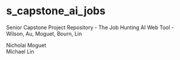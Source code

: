 # s_capstone_ai_jobs
Senior Capstone Project Repository - The Job Hunting AI Web Tool - Wilson, Au, Moguet, Bourn, Lin

Nicholai Moguet <br />
Michael Lin <br />
